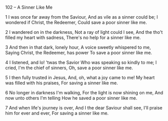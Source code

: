 102 – A Sinner Like Me


1
I was once far away from the Saviour,
And as vile as a sinner could be;
I wondered if Christ, the Redeemer,
Could save a poor sinner like me.

2
I wandered on in the darkness,
Not a ray of light could I see,
And the tho't filled my heart with sadness,
There's no help for a sinner like me.

3
And then in that dark, lonely hour,
A voice sweetly whispered to me,
Saying Christ, the Redeemer, has power
To save a poor sinner like me.

4
I listened, and lo!  'twas the Savior
Who was speaking so kindly to me;
I cried, I'm the chief of sinners,
Oh, save a poor sinner like me.

5
I then fully trusted in Jesus,
And, oh, what a joy came to me!
My heart was filled with his praises,
For saving a sinner like me.

6
No longer in darkness I'm walking,
For the light is now shining on me,
And now unto others I'm telling
How he saved a poor sinner like me.

7
And when life's journey is over,
And I the dear Saviour shall see,
I'll praise him for ever and ever,
For saving a sinner like me.
